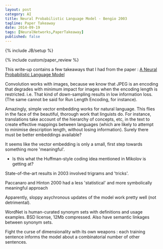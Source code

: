 ```yaml
---
layout: post
category: AI
title: Neural Probabilistic Language Model - Bengio 2003
tagline: Paper Takeaway
date: 2014-09-19
tags: [NeuralNetworks,PaperTakeaway]
published: false
---
```

{% include JB/setup %}

{% include custom/paper_review %}

This write-up contains a few takeaways that I had from the paper :
[A Neural Probabilistic Language Model](http://machinelearning.wustl.edu/mlpapers/paper_files/BengioDVJ03.pdf)

Convolution works with images, because we know that JPEG is an encoding that degrades with minimum impact for images when the encoding length is restricted.  i.e.  That kind of down-sampling results in low information loss.  (The same cannot be said for Run Length Encoding, for instance).

Amazingly, simple vector embedding works for natural language.  This flies in the face of the beautiful, thorough work that linguists do.  For instance, translations take account of the hierarchy of concepts, etc, in the text to create effective mappings between languages (which are likely to attempt to minimise description length, without losing information).  Surely there must be better embeddings available?  

It seems like the vector embedding is only a small, first step towards something more 'meaningful'.

 -  Is this what the Huffman-style coding idea mentioned in Mikolov is getting at?

State-of-the-art results in 2003 involved trigrams and 'tricks'.

Paccanaro and Hinton 2000 had a less 'statistical' and more symbolically meaningful approach

Apparently, sloppy asychronous updates of the model work pretty well (not detrimental).

WordNet is human-curated synonym sets with definitions and usage examples.  BSD license, 12Mb compressed.  Also have semantic linkages between synonym sets.

Fight the curse of dimensionality with its own weapons : each training sentence informs the model about a combinatorial number of other sentences.

